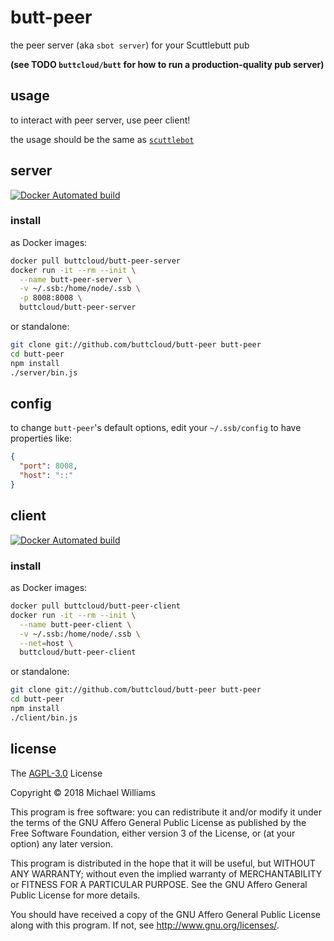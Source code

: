 # butt-peer


the peer server (aka `sbot server`) for your Scuttlebutt pub

**(see TODO `buttcloud/butt` for how to run a production-quality pub server)**

## usage

to interact with peer server, use peer client!

the usage should be the same as [`scuttlebot`](https://github.com/ssbc/scuttlebot)

## server

[![Docker Automated build](https://img.shields.io/docker/automated/buttcloud/butt-peer-server.svg)](https://hub.docker.com/r/buttcloud/butt-peer-server/)

### install

as Docker images:

```sh
docker pull buttcloud/butt-peer-server
docker run -it --rm --init \
  --name butt-peer-server \
  -v ~/.ssb:/home/node/.ssb \
  -p 8008:8008 \
  buttcloud/butt-peer-server
```

or standalone:

```sh
git clone git://github.com/buttcloud/butt-peer butt-peer
cd butt-peer
npm install
./server/bin.js
```

## config

to change `butt-peer`'s default options, edit your `~/.ssb/config` to have properties like:

```json
{
  "port": 8008,
  "host": "::"
}
```

## client

[![Docker Automated build](https://img.shields.io/docker/automated/buttcloud/butt-peer-client.svg)](https://hub.docker.com/r/buttcloud/butt-peer-client/)

### install

as Docker images:

```sh
docker pull buttcloud/butt-peer-client
docker run -it --rm --init \
  --name butt-peer-client \
  -v ~/.ssb:/home/node/.ssb \
  --net=host \
  buttcloud/butt-peer-client
```

or standalone:

```sh
git clone git://github.com/buttcloud/butt-peer butt-peer
cd butt-peer
npm install
./client/bin.js
```

## license

The [AGPL-3.0](https://www.gnu.org/licenses/agpl-3.0.en.html) License

Copyright &copy; 2018 Michael Williams

This program is free software: you can redistribute it and/or modify
it under the terms of the GNU Affero General Public License as published by
the Free Software Foundation, either version 3 of the License, or
(at your option) any later version.

This program is distributed in the hope that it will be useful,
but WITHOUT ANY WARRANTY; without even the implied warranty of
MERCHANTABILITY or FITNESS FOR A PARTICULAR PURPOSE.  See the
GNU Affero General Public License for more details.

You should have received a copy of the GNU Affero General Public License
along with this program.  If not, see <http://www.gnu.org/licenses/>.

